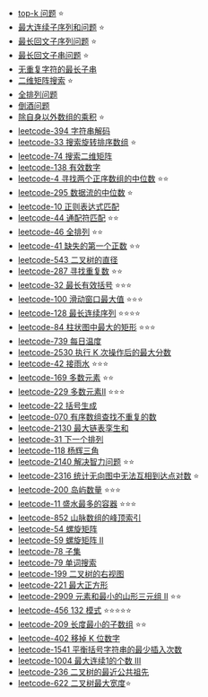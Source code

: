 - [top-k 问题](top-k) ⭐️
- [最大连续子序列和问题](largest-sum-contiguous-subarray) ⭐️
- [最长回文子序列问题](longest-palindromic-subsequence) ⭐️
- [最长回文子串问题](longest-palindromic-substring) ⭐️
- [无重复字符的最长子串](longest-substring-without-repeat-chars)
- [二维矩阵搜索](matrix-sorted-search) ⭐️
- [全排列问题](permutation)
- [倒酒问题](pour-problem)
- [除自身以外数组的乘积](product-of-array-except-self) ⭐️
- [leetcode-394 字符串解码](leetcode-394-decode-string)
- [leetcode-33  搜索旋转排序数组](leetcode-33-search-in-rotated-sorted-array) ⭐️
- [leetcode-74 搜索二维矩阵](leetcode-74-search-a-2d-matrix)
- [leetcode-138 有效数字](leetcode-138-validate-number)
- [leetcode-4 寻找两个正序数组的中位数](leetcode-4-median-of-two-sorted-arrays) ⭐️⭐️
- [leetcode-295 数据流的中位数](leetcode-295-find-median-from-data-stream) ⭐️
- [leetcode-10 正则表达式匹配](leetcode-10-regular-expression-matching)
- [leetcode-44 通配符匹配](leetcode-44-wildcard-matching) ⭐️⭐️
- [leetcode-46 全排列](leetcode-46-permutations) ⭐️⭐️
- [leetcode-41 缺失的第一个正数](leetcode-41-first-missing-positive) ⭐️⭐️
- [leetcode-543 二叉树的直径](leetcode-543-diameter-of-binary-tree)
- [leetcode-287 寻找重复数](leetcode-287-find-the-duplicate-number) ⭐️⭐️
- [leetcode-32 最长有效括号](leetcode-32-longest-valid-parentheses) ⭐️⭐️⭐️
- [leetcode-100 滑动窗口最大值](leetcode-100-sliding-window-maximum) ⭐️⭐️⭐️
- [leetcode-128 最长连续序列](leetcode-128-longest-consecutive-sequence) ⭐️⭐️⭐️⭐️
- [leetcode-84 柱状图中最大的矩形](leetcode-84-largest-rectangle-in-histogram) ⭐️⭐️⭐️
- [leetcode-739 每日温度](leetcode-739-daily-temperatures)
- [leetcode-2530 执行 K 次操作后的最大分数](leetcode-2530-maximal-score-after-applying-k-operations)
- [leetcode-42 接雨水](leetcode-42-trapping-rain-water) ⭐️⭐️⭐️
- [leetcode-169 多数元素](leetcode-169-majority-element) ⭐️⭐️
- [leetcode-229 多数元素II](leetcode-229-majority-element-ii) ⭐️⭐️⭐️
- [leetcode-22 括号生成](leetcode-22-generate-parentheses )
- [leetcode-070 有序数组查找不重复的数](leetcode-070-skFtm2)
- [leetcode-2130 最大链表孪生和](leetcode-2130-maximum-twin-sum-of-a-linked-list)
- [leetcode-31 下一个排列](leetcode-31-next-permutation)
- [leetcode-118 杨辉三角](leetcode-118-pascals-triangle)
- [leetcode-2140 解决智力问题](leetcode-2140-solving-questions-with-brainpower) ⭐️⭐️
- [leetcode-2316 统计无向图中无法互相到达点对数](leetcode-2316-count-unreachable-pairs-of-nodes-in-an-undirected-graph) ⭐️
- [leetcode-200 岛屿数量](leetcode-200-number-of-islands) ⭐️⭐️⭐️
- [leetcode-11 盛水最多的容器](leetcode-11-container-with-most-water) ⭐️⭐️⭐️
- [leetcode-852 山脉数组的峰顶索引](leetcode-852-peak-index-in-a-mountain-array)
- [leetcode-54 螺旋矩阵](leetcode-54-spiral-matrix)
- [leetcode-59 螺旋矩阵 II](leetcode-59-spiral-matrix-ii)
- [leetcode-78 子集](leetcode-78-subsets)
- [leetcode-79 单词搜索](leetcode-79-word-search)
- [leetcode-199 二叉树的右视图](leetcode-199-binary-tree-right-side-view)
- [leetcode-221 最大正方形](leetcode-221-maximal-square)
- [leetcode-2909 元素和最小的山形三元组 II](leetcode-2909-minimum-sum-of-mountain-triplets-ii) ⭐️⭐️
- [leetcode-456  132 模式](leetcode-132-pattern) ⭐️⭐️⭐️⭐️⭐️
- [leetcode-209 长度最小的子数组](leetcode-209-minimum-size-subarray-sum) ⭐️⭐️
- [leetcode-402 移掉 K 位数字](leetcode-402-remove-k-digits)
- [leetcode-1541 平衡括号字符串的最少插入次数](leetcode-1541-minimum-insertions-to-balance-a-parentheses-string)
- [leetcode-1004 最大连续1的个数 III](leetcode-1004-max-consecutive-ones-iii)
- [leetcode-236 二叉树的最近公共祖先](leetcode-236-lowest-common-ancestor-of-a-binary-tree)
- [leetcode-622 二叉树最大宽度](leetcode-662-maximum-width-of-binary-tree)⭐️
